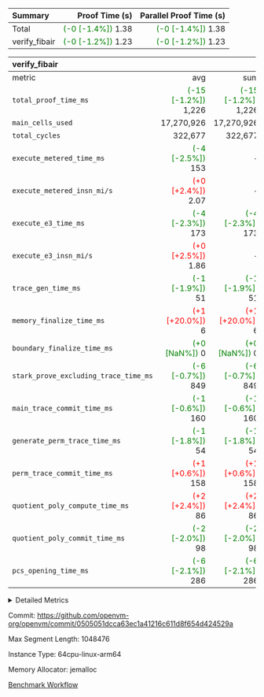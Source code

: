 | Summary | Proof Time (s) | Parallel Proof Time (s) |
|:---|---:|---:|
| Total | <span style='color: green'>(-0 [-1.4%])</span> 1.38 | <span style='color: green'>(-0 [-1.4%])</span> 1.38 |
| verify_fibair | <span style='color: green'>(-0 [-1.2%])</span> 1.23 | <span style='color: green'>(-0 [-1.2%])</span> 1.23 |


| verify_fibair |||||
|:---|---:|---:|---:|---:|
|metric|avg|sum|max|min|
| `total_proof_time_ms ` | <span style='color: green'>(-15 [-1.2%])</span> 1,226 | <span style='color: green'>(-15 [-1.2%])</span> 1,226 | <span style='color: green'>(-15 [-1.2%])</span> 1,226 | <span style='color: green'>(-15 [-1.2%])</span> 1,226 |
| `main_cells_used     ` |  17,270,926 |  17,270,926 |  17,270,926 |  17,270,926 |
| `total_cycles        ` |  322,677 |  322,677 |  322,677 |  322,677 |
| `execute_metered_time_ms` | <span style='color: green'>(-4 [-2.5%])</span> 153 | -          | -          | -          |
| `execute_metered_insn_mi/s` | <span style='color: red'>(+0 [+2.4%])</span> 2.07 | -          | <span style='color: red'>(+0 [+2.4%])</span> 2.07 | <span style='color: red'>(+0 [+2.4%])</span> 2.07 |
| `execute_e3_time_ms  ` | <span style='color: green'>(-4 [-2.3%])</span> 173 | <span style='color: green'>(-4 [-2.3%])</span> 173 | <span style='color: green'>(-4 [-2.3%])</span> 173 | <span style='color: green'>(-4 [-2.3%])</span> 173 |
| `execute_e3_insn_mi/s` | <span style='color: red'>(+0 [+2.5%])</span> 1.86 | -          | <span style='color: red'>(+0 [+2.5%])</span> 1.86 | <span style='color: red'>(+0 [+2.5%])</span> 1.86 |
| `trace_gen_time_ms   ` | <span style='color: green'>(-1 [-1.9%])</span> 51 | <span style='color: green'>(-1 [-1.9%])</span> 51 | <span style='color: green'>(-1 [-1.9%])</span> 51 | <span style='color: green'>(-1 [-1.9%])</span> 51 |
| `memory_finalize_time_ms` | <span style='color: red'>(+1 [+20.0%])</span> 6 | <span style='color: red'>(+1 [+20.0%])</span> 6 | <span style='color: red'>(+1 [+20.0%])</span> 6 | <span style='color: red'>(+1 [+20.0%])</span> 6 |
| `boundary_finalize_time_ms` | <span style='color: green'>(+0 [NaN%])</span> 0 | <span style='color: green'>(+0 [NaN%])</span> 0 | <span style='color: green'>(+0 [NaN%])</span> 0 | <span style='color: green'>(+0 [NaN%])</span> 0 |
| `stark_prove_excluding_trace_time_ms` | <span style='color: green'>(-6 [-0.7%])</span> 849 | <span style='color: green'>(-6 [-0.7%])</span> 849 | <span style='color: green'>(-6 [-0.7%])</span> 849 | <span style='color: green'>(-6 [-0.7%])</span> 849 |
| `main_trace_commit_time_ms` | <span style='color: green'>(-1 [-0.6%])</span> 160 | <span style='color: green'>(-1 [-0.6%])</span> 160 | <span style='color: green'>(-1 [-0.6%])</span> 160 | <span style='color: green'>(-1 [-0.6%])</span> 160 |
| `generate_perm_trace_time_ms` | <span style='color: green'>(-1 [-1.8%])</span> 54 | <span style='color: green'>(-1 [-1.8%])</span> 54 | <span style='color: green'>(-1 [-1.8%])</span> 54 | <span style='color: green'>(-1 [-1.8%])</span> 54 |
| `perm_trace_commit_time_ms` | <span style='color: red'>(+1 [+0.6%])</span> 158 | <span style='color: red'>(+1 [+0.6%])</span> 158 | <span style='color: red'>(+1 [+0.6%])</span> 158 | <span style='color: red'>(+1 [+0.6%])</span> 158 |
| `quotient_poly_compute_time_ms` | <span style='color: red'>(+2 [+2.4%])</span> 86 | <span style='color: red'>(+2 [+2.4%])</span> 86 | <span style='color: red'>(+2 [+2.4%])</span> 86 | <span style='color: red'>(+2 [+2.4%])</span> 86 |
| `quotient_poly_commit_time_ms` | <span style='color: green'>(-2 [-2.0%])</span> 98 | <span style='color: green'>(-2 [-2.0%])</span> 98 | <span style='color: green'>(-2 [-2.0%])</span> 98 | <span style='color: green'>(-2 [-2.0%])</span> 98 |
| `pcs_opening_time_ms ` | <span style='color: green'>(-6 [-2.1%])</span> 286 | <span style='color: green'>(-6 [-2.1%])</span> 286 | <span style='color: green'>(-6 [-2.1%])</span> 286 | <span style='color: green'>(-6 [-2.1%])</span> 286 |



<details>
<summary>Detailed Metrics</summary>

|  | verify_program_compile_ms | total_cells | stark_prove_excluding_trace_time_ms | quotient_poly_compute_time_ms | quotient_poly_commit_time_ms | perm_trace_commit_time_ms | pcs_opening_time_ms | main_trace_commit_time_ms | app proof_time_ms |
| --- | --- | --- | --- | --- | --- | --- | --- | --- |
|  | 7 | 65,536 | 40 | 1 | 6 | 0 | 24 | 7 | 1,237 | 

| air_name | rows | quotient_deg | main_cols | interactions | constraints | cells |
| --- | --- | --- | --- | --- | --- | --- |
| AccessAdapterAir<2> |  | 2 |  | 5 | 12 |  | 
| AccessAdapterAir<4> |  | 2 |  | 5 | 12 |  | 
| AccessAdapterAir<8> |  | 2 |  | 5 | 12 |  | 
| FibonacciAir | 32,768 | 1 | 2 |  | 5 | 65,536 | 
| FriReducedOpeningAir |  | 2 |  | 39 | 71 |  | 
| JalRangeCheckAir |  | 2 |  | 9 | 14 |  | 
| NativePoseidon2Air<BabyBearParameters>, 1> |  | 2 |  | 136 | 572 |  | 
| PhantomAir |  | 2 |  | 3 | 5 |  | 
| ProgramAir |  | 1 |  | 1 | 4 |  | 
| VariableRangeCheckerAir |  | 1 |  | 1 | 4 |  | 
| VmAirWrapper<AluNativeAdapterAir, FieldArithmeticCoreAir> |  | 2 |  | 15 | 27 |  | 
| VmAirWrapper<BranchNativeAdapterAir, BranchEqualCoreAir<1> |  | 2 |  | 11 | 25 |  | 
| VmAirWrapper<NativeAdapterAir<2, 0>, PublicValuesCoreAir> |  | 2 |  | 11 | 29 |  | 
| VmAirWrapper<NativeLoadStoreAdapterAir<1>, NativeLoadStoreCoreAir<1> |  | 2 |  | 15 | 20 |  | 
| VmAirWrapper<NativeLoadStoreAdapterAir<4>, NativeLoadStoreCoreAir<4> |  | 2 |  | 15 | 20 |  | 
| VmAirWrapper<NativeVectorizedAdapterAir<4>, FieldExtensionCoreAir> |  | 2 |  | 15 | 27 |  | 
| VmConnectorAir |  | 2 |  | 5 | 11 |  | 
| VolatileBoundaryAir |  | 2 |  | 7 | 19 |  | 

| group | trace_gen_time_ms | total_proof_time_ms | total_cycles | total_cells | stark_prove_excluding_trace_time_ms | quotient_poly_compute_time_ms | quotient_poly_commit_time_ms | perm_trace_commit_time_ms | pcs_opening_time_ms | memory_finalize_time_ms | main_trace_commit_time_ms | main_cells_used | insns | generate_perm_trace_time_ms | fri.log_blowup | execute_metered_time_ms | execute_metered_insn_mi/s | execute_e3_time_ms | execute_e3_insn_mi/s | boundary_finalize_time_ms |
| --- | --- | --- | --- | --- | --- | --- | --- | --- | --- | --- | --- | --- | --- | --- | --- | --- | --- | --- | --- | --- |
| verify_fibair | 51 | 1,226 | 322,677 | 62,474,410 | 849 | 86 | 98 | 158 | 286 | 6 | 160 | 17,270,926 | 322,678 | 54 | 1 | 153 | 2.07 | 173 | 1.86 | 0 | 

| group | air_name | rows | prep_cols | perm_cols | main_cols | cells |
| --- | --- | --- | --- | --- | --- | --- |
| verify_fibair | AccessAdapterAir<2> | 131,072 |  | 16 | 11 | 3,538,944 | 
| verify_fibair | AccessAdapterAir<4> | 65,536 |  | 16 | 13 | 1,900,544 | 
| verify_fibair | AccessAdapterAir<8> | 128 |  | 16 | 17 | 4,224 | 
| verify_fibair | FriReducedOpeningAir | 2,048 |  | 84 | 27 | 227,328 | 
| verify_fibair | JalRangeCheckAir | 32,768 |  | 28 | 12 | 1,310,720 | 
| verify_fibair | NativePoseidon2Air<BabyBearParameters>, 1> | 32,768 |  | 312 | 398 | 23,265,280 | 
| verify_fibair | PhantomAir | 16,384 |  | 12 | 6 | 294,912 | 
| verify_fibair | ProgramAir | 8,192 |  | 8 | 10 | 147,456 | 
| verify_fibair | VariableRangeCheckerAir | 262,144 | 2 | 8 | 1 | 2,359,296 | 
| verify_fibair | VmAirWrapper<AluNativeAdapterAir, FieldArithmeticCoreAir> | 262,144 |  | 36 | 29 | 17,039,360 | 
| verify_fibair | VmAirWrapper<BranchNativeAdapterAir, BranchEqualCoreAir<1> | 32,768 |  | 28 | 23 | 1,671,168 | 
| verify_fibair | VmAirWrapper<NativeLoadStoreAdapterAir<1>, NativeLoadStoreCoreAir<1> | 65,536 |  | 40 | 21 | 3,997,696 | 
| verify_fibair | VmAirWrapper<NativeLoadStoreAdapterAir<4>, NativeLoadStoreCoreAir<4> | 32,768 |  | 40 | 27 | 2,195,456 | 
| verify_fibair | VmAirWrapper<NativeVectorizedAdapterAir<4>, FieldExtensionCoreAir> | 32,768 |  | 36 | 38 | 2,424,832 | 
| verify_fibair | VmConnectorAir | 2 | 1 | 16 | 5 | 42 | 
| verify_fibair | VolatileBoundaryAir | 65,536 |  | 20 | 12 | 2,097,152 | 

| group | trace_height_constraint | weighted_sum | threshold |
| --- | --- | --- | --- |
| verify_fibair | 0 | 1,085,444 | 2,013,265,921 | 
| verify_fibair | 1 | 5,411,200 | 2,013,265,921 | 
| verify_fibair | 2 | 542,722 | 2,013,265,921 | 
| verify_fibair | 3 | 5,476,612 | 2,013,265,921 | 
| verify_fibair | 4 | 65,536 | 2,013,265,921 | 
| verify_fibair | 5 | 12,851,850 | 2,013,265,921 | 

| trace_height_constraint | threshold |
| --- | --- |
| 0 | 2,013,265,921 | 

</details>


Commit: https://github.com/openvm-org/openvm/commit/0505051dcca63ec1a41216c611d8f654d424529a

Max Segment Length: 1048476

Instance Type: 64cpu-linux-arm64

Memory Allocator: jemalloc

[Benchmark Workflow](https://github.com/openvm-org/openvm/actions/runs/16351934799)

